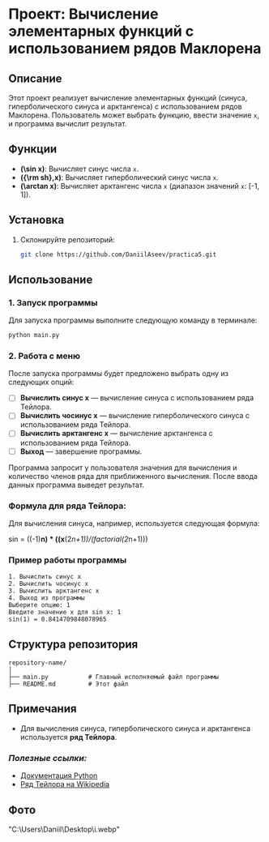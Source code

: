 # Проект: Вычисление элементарных функций с использованием рядов Маклорена

## Описание
Этот проект реализует вычисление элементарных функций (синуса, гиперболического синуса и арктангенса) с использованием рядов Маклорена. Пользователь может выбрать функцию, ввести значение `x`, и программа вычислит результат.

## Функции
- **\(\sin x\)**: Вычисляет синус числа `x`.
- **\({\rm sh}\,x\)**: Вычисляет гиперболический синус числа `x`.
- **\(\arctan x\)**: Вычисляет арктангенс числа `x` (диапазон значений `x`: [-1, 1]).

## Установка
1. Склонируйте репозиторий:
   ```bash
   git clone https://github.com/DaniilAseev/practica5.git

## Использование

### 1. Запуск программы

Для запуска программы выполните следующую команду в терминале:

```bash
python main.py
```

### 2. Работа с меню

После запуска программы будет предложено выбрать одну из следующих опций:

- [ ] **Вычислить синус x** — вычисление синуса с использованием ряда Тейлора.
- [ ] **Вычислить чосинус x** — вычисление гиперболического синуса с использованием ряда Тейлора.
- [ ] **Вычислить арктангенс x** — вычисление арктангенса с использованием ряда Тейлора.
- [ ] **Выход** — завершение программы.

Программа запросит у пользователя значения для вычисления и количество членов ряда для приближенного вычисления. После ввода данных программа выведет результат.

### Формула для ряда Тейлора:

Для вычисления синуса, например, используется следующая формула:

sin = ((-1)**n) * ((x**(2*n+1))/(factorial(2*n+1)))

### Пример работы программы

```text
1. Вычислить синус x
2. Вычислить чосинус x
3. Вычислить арктангенс x
4. Выход из программы
Выберите опцию: 1
Введите значение x для sin x: 1
sin(1) = 0.8414709848078965
```

## Структура репозитория

```
repository-name/
│
├── main.py           # Главный исполняемый файл программы
├── README.md         # Этот файл
```

## Примечания

- Для вычисления синуса, гиперболического синуса и арктангенса используется **ряд Тейлора**.

### *Полезные ссылки:*

- [Документация Python](https://docs.python.org/3/)
- [Ряд Тейлора на Wikipedia](https://ru.wikipedia.org/wiki/Ряд_Тейлора)

## Фото

"C:\Users\Daniil\Desktop\i.webp"
